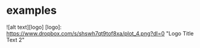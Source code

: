 # examples
![alt text][logo]
[logo]: https://www.dropbox.com/s/shswh7qt9tof8xa/plot_4.png?dl=0 "Logo Title Text 2"
